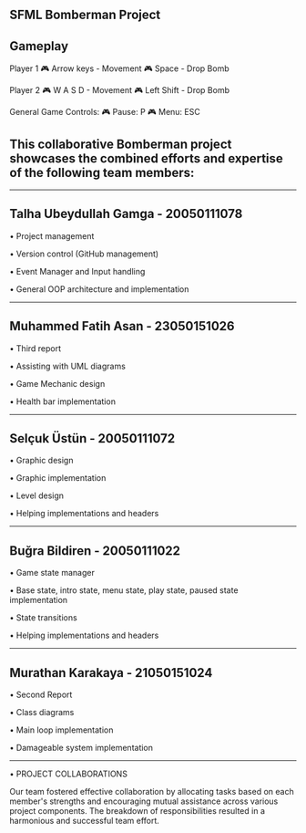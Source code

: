 SFML Bomberman Project
---------------------
Gameplay
-
Player 1
🎮 Arrow keys - Movement
🎮 Space - Drop Bomb

Player 2
🎮 W A S D - Movement
🎮 Left Shift - Drop Bomb

General Game Controls:
🎮 Pause: P
🎮 Menu: ESC


This collaborative Bomberman project showcases the combined efforts and expertise of the following team members:
-
---------------------------------

Talha Ubeydullah Gamga - 20050111078
-
•	Project management

•	Version control (GitHub management)

•	Event Manager and Input handling

•	General OOP architecture and implementation

---------------------------------

Muhammed Fatih Asan - 23050151026
-
•	Third report

•	Assisting with UML diagrams

•	Game Mechanic design

•	Health bar implementation

---------------------------------

Selçuk Üstün - 20050111072
-
•	Graphic design

•	Graphic implementation

•	Level design

•	Helping implementations and headers

---------------------------------

Buğra Bildiren - 20050111022
-
•	Game state manager

•	Base state, intro state, menu state, play state, paused state implementation

•	State transitions

•	Helping implementations and headers

---------------------------------

Murathan Karakaya - 21050151024
-
•	Second Report

•	Class diagrams

•	Main loop implementation

•	Damageable system implementation

------------------------
• PROJECT COLLABORATIONS

Our team fostered effective collaboration by allocating tasks based on each member's strengths and encouraging mutual assistance across various project components. The breakdown of responsibilities resulted in a harmonious and successful team effort.
